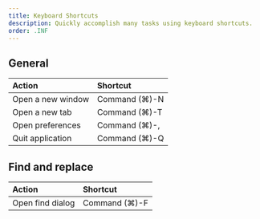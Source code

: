 ```yaml
---
title: Keyboard Shortcuts
description: Quickly accomplish many tasks using keyboard shortcuts.
order: .INF
---
```


## General

| Action            | Shortcut      |
| :---------------- | :------------ |
| Open a new window | Command (⌘)-N |
| Open a new tab    | Command (⌘)-T |
| Open preferences  | Command (⌘)-, |
| Quit application  | Command (⌘)-Q |

## Find and replace

| Action           | Shortcut      |
| :--------------- | :------------ |
| Open find dialog | Command (⌘)-F |
